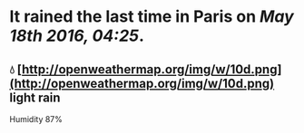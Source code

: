 # It rained the last time in Paris on *May 18th 2016, 04:25*.
## 💧   [http://openweathermap.org/img/w/10d.png](http://openweathermap.org/img/w/10d.png) light rain
Humidity 87%

